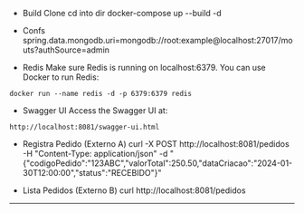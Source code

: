 - Build
Clone
cd into dir
docker-compose up --build -d

- Confs
spring.data.mongodb.uri=mongodb://root:example@localhost:27017/mouts?authSource=admin

- Redis
Make sure Redis is running on localhost:6379. You can use Docker to run Redis:
```
docker run --name redis -d -p 6379:6379 redis
```

- Swagger UI
Access the Swagger UI at:
```
http://localhost:8081/swagger-ui.html
```

- Registra Pedido (Externo A)
curl -X POST http://localhost:8081/pedidos -H "Content-Type: application/json" -d "{\"codigoPedido\":\"123ABC\",\"valorTotal\":250.50,\"dataCriacao\":\"2024-01-30T12:00:00\",\"status\":\"RECEBIDO\"}"

- Lista Pedidos (Externo B)
curl http://localhost:8081/pedidos



--------------------------------------------------------------------------------------------------
